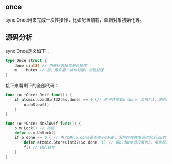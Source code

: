 ## once

sync.Once用来完成一次性操作，比如配置加载，单例对象初始化等。

## 源码分析

sync.Once定义如下：

```go
type Once struct {
	done uint32 // 用来标志操作是否操作
	m    Mutex // 锁，用来第一操作时候，加锁处理
}
```

接下来看剩下的全部代码：

```go
func (o *Once) Do(f func()) {
	if atomic.LoadUint32(&o.done) == 0 {// 原子性加载o.done，若值为1，说明已完成操作，若为0，说明未完成操作
		o.doSlow(f)
	}
}

func (o *Once) doSlow(f func()) {
	o.m.Lock() // 加锁
	defer o.m.Unlock()
	if o.done == 0 { // 再次进行o.done是否等于0判断，因为存在并发调用doSlow的情况
		defer atomic.StoreUint32(&o.done, 1) // 将o.done值设置为1，用来标志操作完成
		f() // 执行操作
	}
}
```